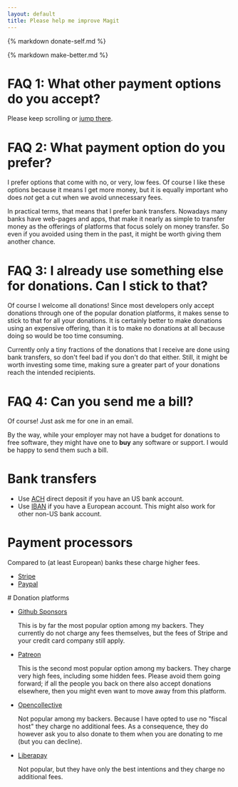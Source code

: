 ```yaml
---
layout: default
title: Please help me improve Magit
---
```


<script type="text/javascript" src="/quotes/quotes.js"></script>
<script type="text/javascript">window.onload = function(){inject_quotes(); simpleCssSwitch();}</script>
<section>
{% markdown donate-self.md %}
  <br/>
</section>

{% markdown make-better.md %}
<br/>

# FAQ 1: What other payment options do you accept?

Please keep scrolling or [jump there](#alt).

# FAQ 2: What payment option do you prefer?

I prefer options that come with no, or very, low fees.  Of course I like these
options because it means I get more money, but it is equally important who does
*not* get a cut when we avoid unnecessary fees.

In practical terms, that means that I prefer bank transfers.  Nowadays many
banks have web-pages and apps, that make it nearly as simple to transfer money
as the offerings of platforms that focus solely on money transfer.  So even
if you avoided using them in the past, it might be worth giving them another
chance.

# FAQ 3: I already use something else for donations.  Can I stick to that?

Of course I welcome all donations!  Since most developers only accept donations
through one of the popular donation platforms, it makes sense to stick to that
for all your donations.  It is certainly better to make donations using an
expensive offering, than it is to make no donations at all because doing so
would be too time consuming.

Currently only a tiny fractions of the donations that I receive are done using
bank transfers, so don't feel bad if you don't do that either.  Still, it might
be worth investing some time, making sure a greater part of your donations reach
the intended recipients.

# FAQ 4: Can you send me a bill?

Of course! Just ask me for one in an email.

By the way, while your employer may not have a budget for donations to
free software, they might have one to **buy** any software or support.
I would be happy to send them such a bill.

# Bank transfers

- Use [ACH](/donate/ach.html) direct deposit if you have an US bank account.
- Use [IBAN](/donate/iban.html) if you have a European account.  This might
  also work for other non-US bank account.

# Payment processors

Compared to (at least European) banks these charge higher fees.

- [Stripe](/donate/stripe.html)
- [Paypal](/donate/paypal.html)

<a name="alt">
# Donation platforms

- [Github Sponsors](https://github.com/sponsors/tarsius/)

  This is by far the most popular option among my backers.  They currently do
  not charge any fees themselves, but the fees of Stripe and your credit card
  company still apply.

- [Patreon](https://www.patreon.com/tarsius/)

  This is the second most popular option among my backers.  They charge very
  high fees, including some hidden fees.  Please avoid them going forward; if
  all the people you back on there also accept donations elsewhere, then you
  might even want to move away from this platform.
  
- [Opencollective](https://opencollective.com/magit/)

  Not popular among my backers.  Because I have opted to use no "fiscal host"
  they charge no additional fees.  As a consequence, they do however ask you
  to also donate to them when you are donating to me (but you can decline).

- [Liberapay](https://liberapay.com/magit/)

  Not popular, but they have only the best intentions and they charge no
  additional fees.
